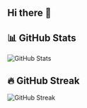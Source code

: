 ## Hi there 👋

## 📊 GitHub Stats
![GitHub Stats](https://github-readme-stats.vercel.app/api?username=niwarthana-xgenlabs&show_icons=true&theme=radical)

## 🔥 GitHub Streak
![GitHub Streak](https://streak-stats.demolab.com?user=niwarthana-xgenlabs&theme=radical&hide_border=false)
